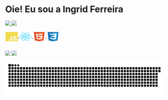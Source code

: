 # Oie! Eu sou a Ingrid Ferreira

<div>
  <a href="https://github.com/ingridferreira93">
  <img height="175em" src="https://github-readme-stats.vercel.app/api?username=ingridferreira93&show_icons=true&theme=omni&include_all_commits=true&count_private=true"/>
      <img height="175em" src="https://github-readme-stats.vercel.app/api/top-langs/?username=ingridferreira93&layout=compact&langs_count=7&theme=omni"/>
 </div>
    
 


<div style="display: inline_block"><br>
  <img align="center" alt="Ingrid-Js" height="30" width="40" src="https://raw.githubusercontent.com/devicons/devicon/master/icons/javascript/javascript-plain.svg">
    <img align="center" alt="Ingrid-React" height="30" width="40" src="https://raw.githubusercontent.com/devicons/devicon/master/icons/react/react-original.svg">
  <img align="center" alt="Ingrid-HTML" height="30" width="40" src="https://raw.githubusercontent.com/devicons/devicon/master/icons/html5/html5-original.svg">
  <img align="center" alt="Ingrid-CSS" height="30" width="40" src="https://raw.githubusercontent.com/devicons/devicon/master/icons/css3/css3-original.svg">
</div>

   ##
  
  <div> 
   <a href = "mailto:ingrid.b.f@hotmail.com"><img src="https://img.shields.io/badge/Microsoft_Outlook-0078D4?style=for-the-badge&logo=microsoft-outlook&logoColor=white" target="_blank"></a>
  <a href="https://www.linkedin.com/in/ingrid-bferreira/" target="_blank"><img src="https://img.shields.io/badge/LinkedIn-0077B5?style=for-the-badge&logo=linkedin&logoColor=white" target="_blank"></a> 
 
  ![Snake animation](https://github.com/IngridFerreira93/ingridferreira93/blob/output/github-contribution-grid-snake.svg)
    
</div>
